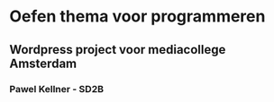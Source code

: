 # Oefen thema voor programmeren

## Wordpress project voor mediacollege Amsterdam

### Pawel Kellner - SD2B
